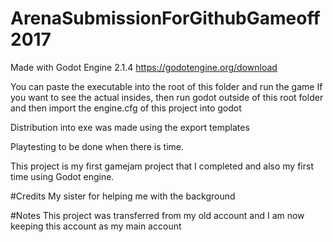 # ArenaSubmissionForGithubGameoff2017

Made with Godot Engine 2.1.4
https://godotengine.org/download

You can paste the executable into the root of this folder and run the game
If you want to see the actual insides, then run godot outside of this root folder and then import the engine.cfg of this project into godot

Distribution into exe was made using the export templates

Playtesting to be done when there is time.

This project is my first gamejam project that I completed and also my first time using Godot engine.

#Credits
My sister for helping me with the background

#Notes
This project was transferred from my old account and I am now keeping this account as my main account

